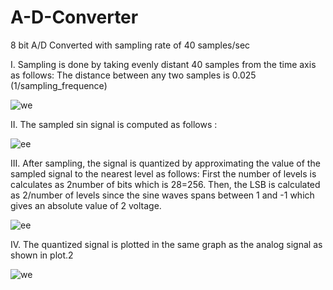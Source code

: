 # A-D-Converter

8 bit A/D Converted with sampling rate of 40 samples/sec </br>

I.	Sampling is done by taking evenly distant 40 samples from the time axis as follows: 
The distance between any two samples is 0.025 (1/sampling_frequence) </br>

![we](https://user-images.githubusercontent.com/25064257/48903753-15398980-ee65-11e8-90f8-f7a877b3345f.png)

II.	The sampled sin signal is computed as follows : </br>

![ee](https://user-images.githubusercontent.com/25064257/48903770-22ef0f00-ee65-11e8-9a98-f164f7fd4b76.png)

III.	After sampling, the signal is quantized by approximating the value of the sampled signal to the nearest level as follows:
First the number of levels is calculates as 2number of bits which is 28=256. Then, the LSB is calculated as 2/number of levels since the sine waves spans between 1 and -1 which gives an absolute value of 2 voltage. </br>

![ee](https://user-images.githubusercontent.com/25064257/48903841-52058080-ee65-11e8-869c-ba6363d89c48.png)

IV.	The quantized signal is plotted in the same graph as the analog signal as shown in plot.2

![we](https://user-images.githubusercontent.com/25064257/48903849-56319e00-ee65-11e8-9458-5da22f837f67.png)



